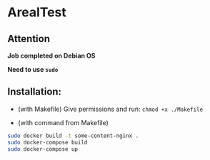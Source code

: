 # ArealTest

Attention
-----------

**Job completed on Debian OS**

**Need to use `sudo`**

Installation:
-----------

- (with Makefile)
Give permissions and run: `chmod +x ./Makefile`

- (with command from Makefile)
```bash
sudo docker build -t some-content-nginx .
sudo docker-compose build
sudo docker-compose up
```
